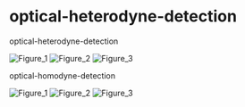 # optical-heterodyne-detection
optical-heterodyne-detection

![Figure_1](https://user-images.githubusercontent.com/30459885/208798371-6e5c02a9-f90d-4e02-ae90-ea7845d55261.png)
![Figure_2](https://user-images.githubusercontent.com/30459885/208798377-01c23b38-b80b-42d2-9ebb-2ddd66be46f4.png)
![Figure_3](https://user-images.githubusercontent.com/30459885/208798384-3a90b382-e70b-4724-a010-f37ba56e5637.png)

optical-homodyne-detection

![Figure_1](https://user-images.githubusercontent.com/30459885/208798939-92540574-b2d4-44ac-990d-1a14bd631bb1.png)
![Figure_2](https://user-images.githubusercontent.com/30459885/208798945-86174c73-d75c-41ac-bd52-3dd667700386.png)
![Figure_3](https://user-images.githubusercontent.com/30459885/208798950-9eda05e9-10e9-438b-8fc2-9df3252f2f1b.png)
